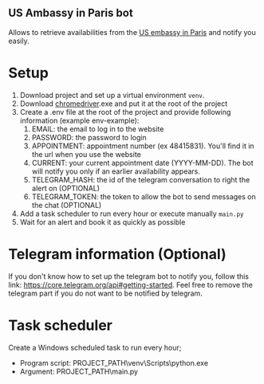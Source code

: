 ## US Ambassy in Paris bot

Allows to retrieve availabilities from the [US embassy in Paris](https://ais.usvisa-info.com/en-fr/ ) and notify you
easily.

# Setup

1) Download project and set up a virtual environment `venv`.
2) Download [chromedriver](https://chromedriver.chromium.org/downloads).exe and put it at the root of the project
3) Create a .env file at the root of the project and provide following information (example env-example):
    1) EMAIL: the email to log in to the website
    2) PASSWORD: the password to login
    3) APPOINTMENT: appointment number (ex 48415831). You'll find it in the url when you use the website
    4) CURRENT: your current appointment date (YYYY-MM-DD). The bot will notify you only if an earlier availability
       appears.
    5) TELEGRAM_HASH: the id of the telegram conversation to right the alert on  (OPTIONAL)
    6) TELEGRAM_TOKEN: the token to allow the bot to send messages on the chat  (OPTIONAL)
4) Add a task scheduler to run every hour or execute manually `main.py`
5) Wait for an alert and book it as quickly as possible

# Telegram information (Optional)

If you don't know how to set up the telegram bot to notify you, follow this
link: https://core.telegram.org/api#getting-started.
Feel free to remove the telegram part if you do not want to be notified by telegram.

# Task scheduler
Create a Windows scheduled task to run every hour; 
- Program script: PROJECT_PATH\venv\Scripts\python.exe 
- Argument: PROJECT_PATH\main.py
